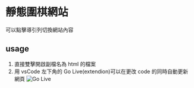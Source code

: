 # 靜態圍棋網站

可以點擊導引列切換網站內容

## usage

1. 直接雙擊開啟副檔名為 html 的檔案
2. 用 vsCode 左下角的 Go Live(extendion)可以在更改 code 的同時自動更新網頁
   ![Go Live](image.png)
